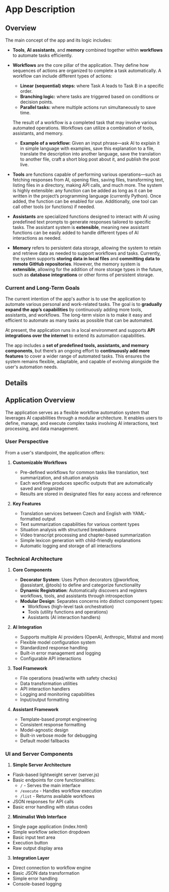 # **App Description**

## Overview
The main concept of the app and its logic includes:  
- **Tools**, **AI assistants**, and **memory** combined together within **workflows** to automate tasks efficiently.  

- **Workflows** are the core pillar of the application. They define how sequences of actions are organized to complete a task automatically. A workflow can include different types of actions:
  - **Linear (sequential) steps:** where Task A leads to Task B in a specific order.
  - **Branching logic:** where tasks are triggered based on conditions or decision points.
  - **Parallel tasks:** where multiple actions run simultaneously to save time.  

  The result of a workflow is a completed task that may involve various automated operations. Workflows can utilize a combination of tools, assistants, and memory.  
  - **Example of a workflow:** Given an input phrase—ask AI to explain it in simple language with examples, save this explanation to a file, translate the description into another language, save the translation to another file, craft a short blog post about it, and publish the post live.

- **Tools** are functions capable of performing various operations—such as fetching responses from AI, opening files, saving files, transforming text, listing files in a directory, making API calls, and much more. The system is highly extensible: any function can be added as long as it can be written in the project’s programming language (currently Python). Once added, the function can be enabled for use. Additionally, one tool can call other tools (or functions) if needed.  

- **Assistants** are specialized functions designed to interact with AI using predefined text prompts to generate responses tailored to specific tasks. The assistant system is **extensible**, meaning new assistant functions can be easily added to handle different types of AI interactions as needed.

- **Memory** refers to persistent data storage, allowing the system to retain and retrieve data as needed to support workflows and tasks. Currently, the system supports **storing data in local files** and **committing data to remote GitHub repositories**. However, the memory system is **extensible**, allowing for the addition of more storage types in the future, such as **database integrations** or other forms of persistent storage.

### **Current and Long-Term Goals**

The current intention of the app's author is to use the application to automate various personal and work-related tasks. The goal is to **gradually expand the app’s capabilities** by continuously adding more tools, assistants, and workflows. The long-term vision is to make it easy and efficient to automate as many tasks as possible that can be automated.

At present, the application runs in a local environment and supports **API integrations over the internet** to extend its automation capabilities.  

The app includes a **set of predefined tools, assistants, and memory components**, but there’s an ongoing effort to **continuously add more features** to cover a wider range of automated tasks. This ensures the system remains flexible, adaptable, and capable of evolving alongside the user's automation needs.
  

## Details

## Application Overview
The application serves as a flexible workflow automation system that leverages AI capabilities through a modular architecture. It enables users to define, manage, and execute complex tasks involving AI interactions, text processing, and data management.

### User Perspective
From a user's standpoint, the application offers:

1. **Customizable Workflows**
   - Pre-defined workflows for common tasks like translation, text summarization, and situation analysis
   - Each workflow produces specific outputs that are automatically saved and organized
   - Results are stored in designated files for easy access and reference

2. **Key Features**
   - Translation services between Czech and English with YAML-formatted output
   - Text summarization capabilities for various content types
   - Situation analysis with structured breakdowns
   - Video transcript processing and chapter-based summarization
   - Simple lexicon generation with child-friendly explanations
   - Automatic logging and storage of all interactions

### Technical Architecture

1. **Core Components**
   - **Decorator System**: Uses Python decorators (@workflow, @assistant, @tools) to define and categorize functionality
   - **Dynamic Registration**: Automatically discovers and registers workflows, tools, and assistants through introspection
   - **Modular Design**: Separates concerns into distinct component types:
     - Workflows (high-level task orchestration)
     - Tools (utility functions and operations)
     - Assistants (AI interaction handlers)

2. **AI Integration**
   - Supports multiple AI providers (OpenAI, Anthropic, Mistral and more)
   - Flexible model configuration system
   - Standardized response handling
   - Built-in error management and logging
   - Configurable API interactions

3. **Tool Framework**
   - File operations (read/write with safety checks)
   - Data transformation utilities
   - API interaction handlers
   - Logging and monitoring capabilities
   - Input/output formatting

4. **Assistant Framework**
   - Template-based prompt engineering
   - Consistent response formatting
   - Model-agnostic design
   - Built-in verbose mode for debugging
   - Default model fallbacks


### UI and Server Components

1. **Simple Server Architecture**
  - Flask-based lightweight server (server.js)
  - Basic endpoints for core functionalities:
    - `/` - Serves the main interface
    - `/execute` - Handles workflow execution
    - `/list` - Returns available workflows
  - JSON responses for API calls
  - Basic error handling with status codes

2. **Minimalist Web Interface**
  - Single page application (index.html)
  - Simple workflow selection dropdown
  - Basic input text area
  - Execution button
  - Raw output display area

3. **Integration Layer**
  - Direct connection to workflow engine
  - Basic JSON data transformation
  - Simple error handling
  - Console-based logging